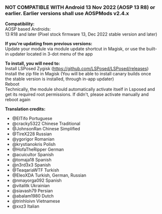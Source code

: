### NOT COMPATIBLE WITH Android 13 Nov 2022 (AOSP 13 R8) or earlier. Earlier versions shall use AOSPMods v2.4.x

**Compatibility:**  
AOSP based Androids:  
13 R18 and later (Pixel stock firmware 13, Dec 2022 stable version and later)  
  
**If you're updating from previous versions:**  
Update your module via module update shortcut in Magisk, or use the built-in updater located in 3-dot menu of the app   

**To install, you will need to:**  
Install LSPosed Zygisk (https://github.com/LSPosed/LSPosed/releases)  
Install the zip file in Magisk (You will be able to install canary builds once the stable version is installed, through in-app updater)  
Reboot  
Technically, the module should automatically activate itself in Lsposed and get its required root permissions. If didn't, please activate manually and reboot again  
  
**Translation credits:**  
- @ElTifo Portuguese   
- @cracky5322 Chinese Traditional   
- @JohnsonRan Chinese Simplified   
- @TireX228 Russian   
- @ygorigor Romanian   
- @krystianokris Polish   
- @HofaTheRipper German   
- @acuicultor Spanish   
- @tomaja18 Spanish   
- @n3rd3x3 Spanish   
- @TeaqariaWTF Turkish   
- @EleoXDA Turkish, German, Russian   
- @nmayorga092 Spanish   
- @vitalitk Ukrainian   
- @siavash79 Persian   
- @abalam1980 Dutch   
- @trinhloivn Vietnamese  
- @xxz3 Italian  